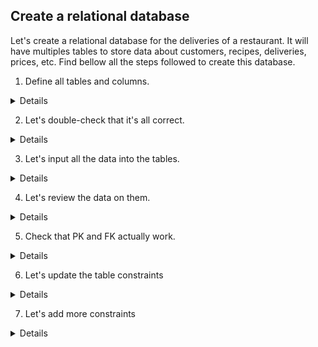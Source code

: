 ## Create a relational database

Let's create a relational database for the deliveries of a restaurant. It will have multiples tables to store data about customers, recipes, deliveries, prices, etc. Find bellow all the steps followed to create this database.

1. Define all tables and columns.
   
<details>

  <summary>Details</summary>
  

```
Let's first define all the tables and their columns, along with their constrains and different relations. 
```
Code

```ruby

CREATE TABLE recipe (  
   id integer PRIMARY KEY UNIQUE,
   name varchar(30),
   ingredients varchar(100) NOT NULL,
   link varchar(20),
   price decimal 
);

CREATE TABLE customer (
   id integer PRIMARY KEY UNIQUE,
   name varchar(20),
   telephone char(10),
   allergens varchar(20),
   delivery boolean NOT NULL
);

CREATE TABLE orders (
   id integer PRIMARY KEY UNIQUE,
   recipe_id integer REFERENCES recipe(id),
   customer_id integer REFERENCES customer(id),
   price decimal, 
   comment varchar(100)
);

CREATE TABLE rating (
   customer_id integer REFERENCES customer(id),
   recipe_id integer REFERENCES recipe(id),
   rating decimal,
   PRIMARY KEY (customer_id, recipe_id)
);

CREATE TABLE customer_address (
   customer_id integer REFERENCES customer(id),
   street_name_number varchar(40),
   city varchar(15),
   state varchar(15)
);

```

This is the ERD of the table 
![image](https://github.com/alexalra/Portfolio-2/assets/78654579/b7806e3f-0eef-430f-87fa-f587a4cafb79)



</details>




2. Let's double-check that it's all correct.

<details>

  <summary>Details</summary>
  

```
Let's make sure that all the tables and PK/FK were created correctly. 
```
Code

```ruby

SELECT 
    constraint_name, table_name, column_name
  FROM
    information_schema.key_column_usage
  WHERE
    table_name = 'orders';

SELECT 
    constraint_name, table_name, column_name
  FROM
    information_schema.key_column_usage
  WHERE
    table_name = 'customer';

SELECT 
    constraint_name, table_name, column_name
  FROM
    information_schema.key_column_usage
  WHERE
    table_name = 'recipe';

SELECT 
    constraint_name, table_name, column_name
  FROM
    information_schema.key_column_usage
  WHERE
    table_name = 'rating';

SELECT 
    constraint_name, table_name, column_name
  FROM
    information_schema.key_column_usage
  WHERE
    table_name = 'customer_address';

```
Example from 'orders' table 

![image](https://github.com/alexalra/Portfolio-2/assets/78654579/d0223412-789e-49dd-afb9-2ea2a7909bcb)

</details>

3. Let's input all the data into the tables.

<details>

  <summary>Details</summary>
  

```
Let´s do it table by table.
```
Code

```ruby


INSERT INTO recipe (id, name, ingredients, link, price)
   VALUES
   (13,'Smoked half chicken', 'Chicken and herbs', 'www.ourmenu13.com', 19.2),
   (12,'Pork belly with fries', 'Pork belly, fries, coleslaw and pickles', 'www.ourmenu12.com', 13.1),
   (5, 'BBQ Feast', 'Pork belly, chicken, fried chicken, fries and special mayo sauce', 'www.ourmenu5.com', 30.5),
   (6, 'Havana Sandwich', 'Roast pork, cheese, ham, pickles, bread and mustard', 'www.ourmenu6.com', 9.5),
   (11, 'Po boy', 'bread, shrimp, crawfish, mayo, hot sauce, capers and salad', 'www.ourmenu11.com', 9.2);

INSERT INTO customer (id, name, telephone, allergens, delivery)
VALUES 
   (3456, 'Robert', 003724567, 'none', TRUE),
   (5678, 'Agnes', 003729078, 'almonds', TRUE),
   (1456, 'David', 003724568, 'none', TRUE),
   (8907, 'Maria', 003721268, 'fish', FALSE),
   (1267, 'Geoff', 003722398, 'fish', TRUE),
   (3467, 'Juan', 003723562, 'pork', FALSE),
   (8897, 'Heili', 003723908, 'none', TRUE),
   (2347, 'Inna', 003729078, 'mayo', TRUE);

INSERT INTO orders (id, recipe_id, customer_id, price, comment)
VALUES
   (154, 13, 3456, 20.5, 'add spicy sauce'),
   (323, 12, 5678, 15.9, 'make it salty'),
   (643, 5, 1456, 38.7, 'no spicy'),
   (753, 6, 8907, 9.5, 'Extra sauce'),
   (532, 11, 1267, 12.9, 'No plastic wrapping'),
   (789, 12, 3467, 13.1, 'make it yummy'),
   (189, 6, 8897, 10.9, 'none'),
   (890, 5, 2347, 39.1, 'wrap it properly');

INSERT INTO rating (customer_id, recipe_id, rating)
VALUES
   (3456, 13, 7.8),
   (5678, 12, 8.9),
   (1456, 5, 8.0),
   (8907, 6, 6.2),
   (1267, 11, 7),
   (3467, 12, 10),
   (8897, 6, 5.4),
   (2347, 5, 10);

INSERT INTO customer_address (customer_id, street_name_number, city, state)
VALUES
   (3456, 'Kopli liinid, 13', 'Tallinn', 'Harjumaa'),
   (5678, 'Torupilli ots, 4, 12B', 'Tallinn', 'Harjumaa'),
   (1456, 'Alliksoo põik 6B', 'Tallinn', 'Harjumaa'),
   (1267, 'Kaluri tn 7','Tallinn', 'Harjumaa'),
   (8897, 'Kressi tee 89', 'Tallinn', 'Harjumaa'),
   (2347, 'Kuuli tn 7, 6D','Tallinn', 'Harjumaa');


```
</details>

4. Let's review the data on them.

<details>

  <summary>Details</summary>
  

```
Let's check that the data was correctly input into the tables.
```
Code

```ruby

SELECT *
FROM recipe;

SELECT *
FROM orders;

SELECT *
FROM customer;

SELECT *
FROM rating;

SELECT *
FROM customer_address;
```
Example of 'recipe' table.

![image](https://github.com/alexalra/Portfolio-2/assets/78654579/6c8174d3-3919-4fac-923f-3edebbc9eaf7)


</details>

5. Check that PK and FK actually work.

<details>

  <summary>Details</summary>
  

```
Let's make a simple join to make sure that tables are properly connected. 
```
Code

```ruby

SELECT
   recipe.ingredients, customer.allergens
FROM
   recipe
JOIN
   orders 
ON
   recipe.id = orders.recipe_id
JOIN
   customer
ON
   customer.id = orders.customer_id

```
It works like a charm!

![image](https://github.com/alexalra/Portfolio-2/assets/78654579/cb419f18-abce-4085-832a-e3f0c163c9f3)

</details>

6. Let's update the table constraints

<details>

  <summary>Details</summary>
  

```
Apparently, there are no constrains in the recipe table for the column 'price'.

Someone input a new recipe without a price.

I tried to add a constrain to prevent this from happening again but I would get an error afterwards.

That's because there were aleady NULL values in the table.

```
Code

```ruby

INSERT INTO recipe (id, name, ingredients, link)
VALUES
   (49,'Rosemary focaccia', 'Flour, eggs, water, rosemary, yeast', 'www.ourmenu49.com');


ALTER TABLE
   recipe
ALTER COLUMN
   price
SET NOT NULL;

```
![image](https://github.com/alexalra/Portfolio-2/assets/78654579/2e7ea185-84f5-4a67-b269-9e36dc93d6a3)
  

```
1) To work around this, I set up all NULL values to 0.

2) I will run again the query to add the constrain. It worked this time. Now nobody else will be able to leave this data field empty.

3) The current 0 values can also be changed manually, let's set up the focaccia price correctly.

```
Code

```ruby

UPDATE
   recipe
SET
   price = 0
WHERE
   price IS NULL;


ALTER TABLE
   recipe
ALTER COLUMN
   price
SET NOT NULL;


UPDATE
   recipe
SET
   price = 17.8
WHERE
   name = 'Rosemary focaccia';



```
![image](https://github.com/alexalra/Portfolio-2/assets/78654579/580ba462-3322-4d1b-8f9c-dcb9526efbd3)

</details>


7. Let's add more constraints

<details>

  <summary>Details</summary>
  

```
We want to prevent customers from leaving ratings below 0.

Let's add a constrain so rating can only be 0 or bigger.

```
Code

```ruby

ALTER TABLE rating
ADD CHECK (rating >= 0)

```


